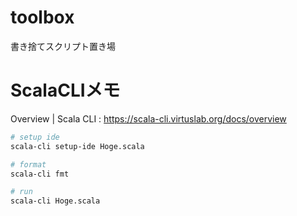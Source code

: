# toolbox

書き捨てスクリプト置き場

# ScalaCLIメモ

Overview | Scala CLI : https://scala-cli.virtuslab.org/docs/overview

```bash
# setup ide
scala-cli setup-ide Hoge.scala

# format
scala-cli fmt

# run
scala-cli Hoge.scala
```
